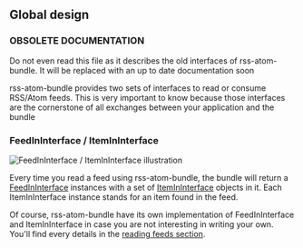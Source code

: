 ## Global design

### OBSOLETE DOCUMENTATION

Do not even read this file as it describes the old interfaces of rss-atom-bundle. It will be replaced with an up to date documentation soon

rss-atom-bundle provides two sets of interfaces to read or consume RSS/Atom feeds. This is very important to know because those interfaces are the cornerstone of all exchanges between your application and the bundle

### FeedInInterface / ItemInInterface

![FeedInInterface / ItemInInterface illustration](https://raw.github.com/alexdebril/rss-atom-bundle/master/Resources/doc/feed-reading.png)

Every time you read a feed using rss-atom-bundle, the bundle will return a [FeedInInterface](https://github.com/alexdebril/rss-atom-bundle/blob/master/Protocol/FeedInInterface.php) instances with a set of [ItemInInterface](https://github.com/alexdebril/rss-atom-bundle/blob/master/Protocol/ItemInInterface.php) objects in it. Each ItemInInterface instance stands for an item found in the feed.

Of course, rss-atom-bundle have its own implementation of FeedInInterface and ItemInInterface in case you are not interesting in writing your own. You'll find every details in the [reading feeds section](https://github.com/alexdebril/rss-atom-bundle/wiki/Reading-feeds).

